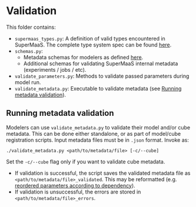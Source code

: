 # Validation
This folder contains:
- `supermaas_types.py`: A definition of valid types encountered in SuperMaaS. The complete type system spec can be found [here](https://gitlab-ext.galois.com/world-modelers/galois-internal/model-types-spec).
- `schemas.py`:
  - Metadata schemas for modelers as defined [here](https://gitlab-ext.galois.com/world-modelers/galois-internal/supermaas/-/blob/master/docs/metadata.md).
  - Additional schemas for validating SuperMaaS internal metadata (experiments / jobs / etc).
- `validate_parameters.py`: Methods to validate passed parameters during model run.
- `validate_metadata.py`: Executable to validate metadata (see [Running metadata validation](#run-metadata)).


## <a id="run-metadata">Running metadata validation</a>
Modelers can use `validate_metadata.py` to validate their model and/or cube metadata. This can be done either standalone, or as part of model/cube registration scripts. Input metadata files must be in `.json` format. Invoke as:
```
./validate_metadata.py <path/to/metadata/file> [-c/--cube]
```
Set the `-c/--cube` flag only if you want to validate cube metadata.

- If validation is successful, the script saves the validated metadata file as `<path/to/metadata/file>_validated`. This may be reformatted (e.g. [reordered parameters according to dependency](https://gitlab-ext.galois.com/world-modelers/galois-internal/supermaas/-/blob/master/docs/metadata.md#depends_on)).
- If validation is unsuccessful, the errors are stored in `<path/to/metadata/file>_errors`.
